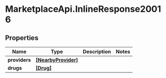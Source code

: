 # MarketplaceApi.InlineResponse20016

## Properties
Name | Type | Description | Notes
------------ | ------------- | ------------- | -------------
**providers** | [**[NearbyProvider]**](NearbyProvider.md) |  | 
**drugs** | [**[Drug]**](Drug.md) |  | 


